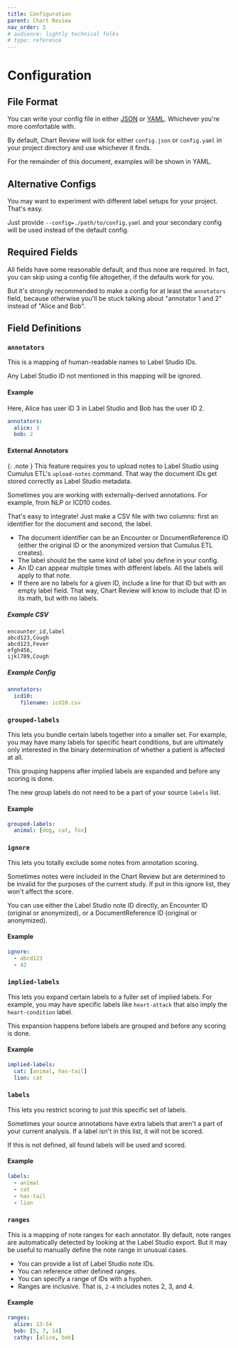 ```yaml
---
title: Configuration
parent: Chart Review
nav_order: 3
# audience: lightly technical folks
# type: reference
---
```


# Configuration

## File Format

You can write your config file in either
[JSON](https://en.wikipedia.org/wiki/JSON)
or [YAML](https://en.wikipedia.org/wiki/YAML).
Whichever you're more comfortable with.

By default, Chart Review will look for either `config.json` or `config.yaml`
in your project directory and use whichever it finds.

For the remainder of this document, examples will be shown in YAML.

## Alternative Configs
You may want to experiment with different label setups for your project.
That's easy.

Just provide `--config=./path/to/config.yaml` and your
secondary config will be used instead of the default config.

## Required Fields

All fields have some reasonable default, and thus none are required.
In fact, you can skip using a config file altogether, if the defaults work for you.

But it's strongly recommended to make a config for at least the `annotators` field,
because otherwise you'll be stuck talking about "annotator 1 and 2" instead of "Alice and Bob".

## Field Definitions

### `annotators`

This is a mapping of human-readable names to Label Studio IDs.

Any Label Studio ID not mentioned in this mapping will be ignored.

#### Example

Here, Alice has user ID 3 in Label Studio and Bob has the user ID 2.

```yaml
annotators:
  alice: 3
  bob: 2
```

#### External Annotators

{: .note }
This feature requires you to upload notes
to Label Studio using Cumulus ETL's `upload-notes` command.
That way the document IDs get stored correctly as Label Studio metadata.

Sometimes you are working with externally-derived annotations.
For example, from NLP or ICD10 codes.

That's easy to integrate!
Just make a CSV file with two columns:
first an identifier for the document and second, the label.

- The document identifier can be an Encounter or DocumentReference ID
  (either the original ID or the anonymized version that Cumulus ETL creates).
- The label should be the same kind of label you define in your config.
- An ID can appear multiple times with different labels. All the labels will apply to that note.
- If there are no labels for a given ID, include a line for that ID but with an empty label field.
  That way, Chart Review will know to include that ID in its math, but with no labels.

##### Example CSV
```csv
encounter_id,label
abcd123,Cough
abcd123,Fever
efgh456,
ijkl789,Cough
```

##### Example Config
```yaml
annotators:
  icd10:
    filename: icd10.csv
```

### `grouped-labels`

This lets you bundle certain labels together into a smaller set.
For example, you may have many labels for specific heart conditions, but
are ultimately only interested in the binary determination of whether a patient is affected at all.

This grouping happens after implied labels are expanded and before any scoring is done.

The new group labels do not need to be a part of your source `labels` list.

#### Example
```yaml
grouped-labels:
  animal: [dog, cat, fox]
```

### `ignore`

This lets you totally exclude some notes from annotation scoring.

Sometimes notes were included in the Chart Review but are determined to be invalid for the
purposes of the current study.
If put in this ignore list, they won't affect the score.

You can use either the Label Studio note ID directly,
an Encounter ID (original or anonymized),
or a DocumentReference ID (original or anonymized).

#### Example
```yaml
ignore:
  - abcd123
  - 42
```

### `implied-labels`

This lets you expand certain labels to a fuller set of implied labels.
For example, you may have specific labels like `heart-attack`
that also imply the `heart-condition` label.

This expansion happens before labels are grouped and before any scoring is done.

#### Example

```yaml
implied-labels:
  cat: [animal, has-tail]
  lion: cat
```

### `labels`

This lets you restrict scoring to just this specific set of labels.

Sometimes your source annotations have extra labels that aren't a part of your current analysis.
If a label isn't in this list, it will not be scored.

If this is not defined, all found labels will be used and scored.

#### Example

```yaml
labels:
  - animal
  - cat
  - has-tail
  - lion
```

### `ranges`

This is a mapping of note ranges for each annotator.
By default, note ranges are automatically detected by looking at the Label Studio export.
But it may be useful to manually define the note range in unusual cases.

- You can provide a list of Label Studio note IDs.
- You can reference other defined ranges.
- You can specify a range of IDs with a hyphen.
- Ranges are inclusive. That is, `2-4` includes notes 2, 3, and 4.

#### Example

```yaml
ranges:
  alice: 13-54
  bob: [5, 7, 14]
  cathy: [alice, bob]
```